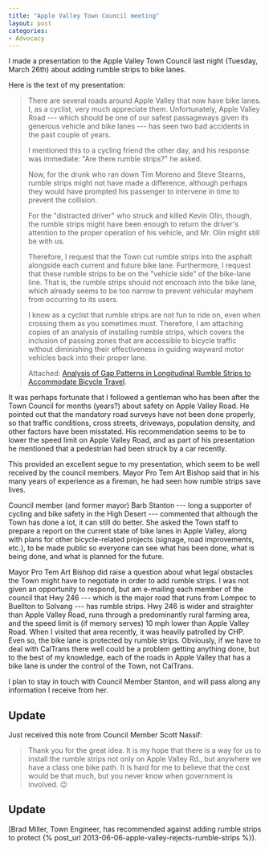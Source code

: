 ```yaml
---
title: "Apple Valley Town Council meeting"
layout: post
categories:
- Advocacy
---
```


I made a presentation to the Apple Valley Town Council last night (Tuesday, March 26th) about adding rumble strips to bike lanes.

Here is the text of my presentation:

> There are several roads around Apple Valley that now have bike lanes. I, as a cyclist, very much appreciate them. Unfortunately, Apple Valley Road --- which should be one of our safest passageways given its generous vehicle and bike lanes --- has seen two bad accidents in the past couple of years.
>
> I mentioned this to a cycling friend the other day, and his response was immediate: "Are there rumble strips?" he asked.
>
> Now, for the drunk who ran down Tim Moreno and Steve Stearns, rumble strips might not have made a difference, although perhaps they would have prompted his passenger to intervene in time to prevent the collision.
>
> For the "distracted driver" who struck and killed Kevin Olin, though, the rumble strips might have been enough to return the driver's attention to the proper operation of his vehicle, and Mr. Olin might still be with us.
>
> Therefore, I request that the Town cut rumble strips into the asphalt alongside each current and future bike lane. Furthermore, I request that these rumble strips to be on the "vehicle side" of the bike-lane line. That is, the rumble strips should not encroach into the bike lane, which already seems to be too narrow to prevent vehicular mayhem from occurring to its users.
>
> I know as a cyclist that rumble strips are not fun to ride on, even when crossing them as you sometimes must. Therefore, I am attaching copies of an analysis of installing rumble strips, which covers the inclusion of passing zones that are accessible to bicycle traffic without diminishing their effectiveness in guiding wayward motor vehicles back into their proper lane.
>
> Attached: [Analysis of Gap Patterns in Longitudinal Rumble Strips to Accommodate Bicycle Travel](https://www.richardcmoeur.com/docs/rumblgap.pdf).

It was perhaps fortunate that I followed a gentleman who has been after the Town Council for months (years?) about safety on Apple Valley Road. He pointed out that the mandatory road surveys have not been done properly, so that traffic conditions, cross streets, driveways, population density, and other factors have been misstated. His recommendation seems to be to lower the speed limit on Apple Valley Road, and as part of his presentation he mentioned that a pedestrian had been struck by a car recently.

This provided an excellent segue to my presentation, which seem to be well received by the council members. Mayor Pro Tem Art Bishop said that in his many years of experience as a fireman, he had seen how rumble strips save lives.

Council member (and former mayor) Barb Stanton --- long a supporter of cycling and bike safety in the High Desert --- commented that although the Town has done a lot, it can still do better. She asked the Town staff to prepare a report on the current state of bike lanes in Apple Valley, along with plans for other bicycle-related projects (signage, road improvements, etc.), to be made public so everyone can see what has been done, what is being done, and what is planned for the future.

Mayor Pro Tem Art Bishop did raise a question about what legal obstacles the Town might have to negotiate in order to add rumble strips. I was not given an opportunity to respond, but am e-mailing each member of the council that Hwy 246 --- which is the major road that runs from Lompoc to Buellton to Solvang --- has rumble strips. Hwy 246 is wider and straighter than Apple Valley Road, runs through a predominantly rural farming area, and the speed limit is (if memory serves) 10 mph lower than Apple Valley Road. When I visited that area recently, it was heavily patrolled by CHP. Even so, the bike lane is protected by rumble strips. Obviously, if we have to deal with CalTrans there well could be a problem getting anything done, but to the best of my knowledge, each of the roads in Apple Valley that has a bike lane is under the control of the Town, not CalTrans.

I plan to stay in touch with Council Member Stanton, and will pass along any information I receive from her.

## Update

Just received this note from Council Member Scott Nassif:

> Thank you for the great idea. It is my hope that there is a way for us to install the rumble strips not only on Apple Valley Rd., but anywhere we have a class one bike path. It is hard for me to believe that the cost would be that much, but you never know when government is involved. 😉

## Update

[Brad Miller, Town Engineer, has recommended against adding rumble strips to protect {% post_url 2013-06-06-apple-valley-rejects-rumble-strips %}).

